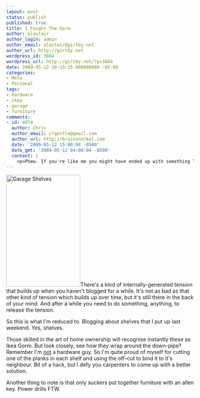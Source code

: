 ```yaml
---
layout: post
status: publish
published: true
title: I Fought The Gorm
author: alastair
author_login: admin
author_email: alastair@girtby.net
author_url: http://girtby.net
wordpress_id: 3884
wordpress_url: http://girtby.net/?p=3884
date: 2009-05-12 10:13:15.000000000 -05:00
categories:
- Meta
- Personal
tags:
- hardware
- ikea
- garage
- furniture
comments:
- id: 4074
  author: Chris
  author_email: crgentle@gmail.com
  author_url: http://brainsnorkel.com
  date: '2009-05-12 15:00:04 -0500'
  date_gmt: '2009-05-12 04:00:04 -0500'
  content: |
    <p>Phew. If you're like me you might have ended up with something like <a href="http://ikeahacker.blogspot.com/2007/12/ikea-gorm-art.html" rel="nofollow">this</a></p>
---
```

<a href="http://girtby.net/assets/2009/05/garage-shelves.jpg"><img src="http://girtby.net/assets/2009/05/garage-shelves-199x300.jpg" alt="Garage Shelves" title="garage-shelves" width="199" height="300" class="size-medium wp-image-3883 lede" /></a>There's a kind of internally-generated tension that builds up when you haven't blogged for a while. It's not as bad as that other kind of tension which builds up over time, but it's still there in the back of your mind. And after a while you need to do something, anything, to release the tension.

So this is what I'm reduced to. Blogging about shelves that I put up last weekend. Yes, shelves.

Those skilled in the art of home ownership will recognise instantly these as Ikea Gorm. But look closely, see how they wrap around the down-pipe? Remember I'm [not](/archives/2009/01/11/they-dont-call-it-hardware-for-nothing/) a hardware guy. So I'm quite proud of myself for cutting one of the planks in each shelf and using the off-cut to bind it to it's neighbour. Bit of a hack, but I defy you carpenters to come up with a better solution.

Another thing to note is that only suckers put together furniture with an allen key. Power drills FTW.
